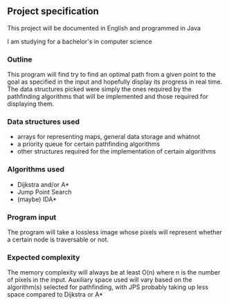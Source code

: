 ## Project specification
This project will be documented in English and programmed in Java

I am studying for a bachelor's in computer science

### Outline
This program will find try to find an optimal path from a given point to the goal as specified in the input and hopefully display its progress in real time. The data structures picked were simply the ones required by the pathfinding algorithms that will be implemented and those required for displaying them.

### Data structures used
- arrays for representing maps, general data storage and whatnot
- a priority queue for certain pathfinding algorithms
- other structures required for the implementation of certain algorithms

### Algorithms used
- Dijkstra and/or A*
- Jump Point Search
- (maybe) IDA*

### Program input
The program will take a lossless image whose pixels will represent whether a certain node is traversable or not.

### Expected complexity
The memory complexity will always be at least O(n) where n is the number of pixels in the input. Auxiliary space used will vary based on the algorithm(s) selected for pathfinding, with JPS probably taking up less space compared to Dijkstra or A*


